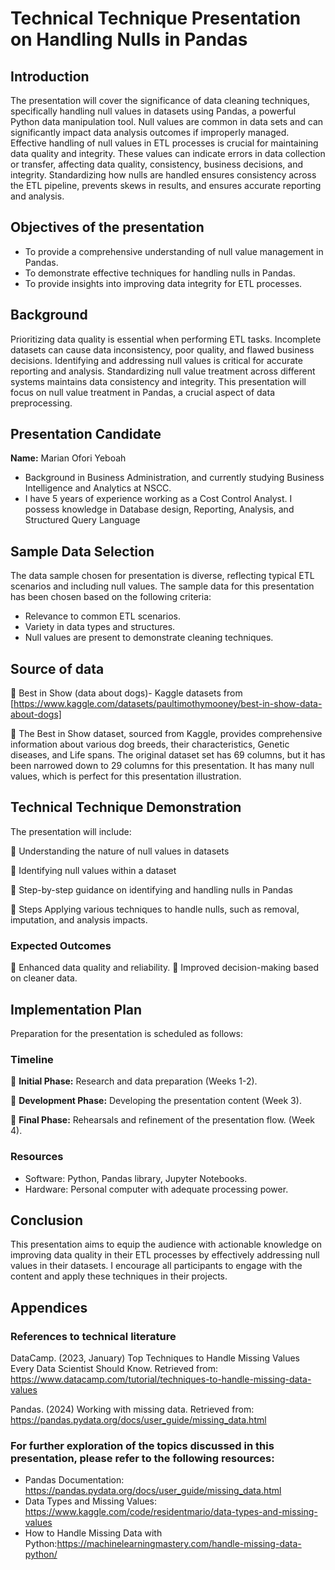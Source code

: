 #  Technical Technique Presentation on Handling Nulls in Pandas

## Introduction
The presentation will cover the significance of data cleaning techniques, specifically handling null values in datasets using Pandas, a powerful Python data manipulation tool.
Null values are common in data sets and can significantly impact data analysis outcomes if improperly managed.
Effective handling of null values in ETL processes is crucial for maintaining data quality and integrity. These values can indicate errors in data collection or transfer, affecting data quality, consistency, business decisions, and integrity. Standardizing how nulls are handled ensures consistency across the ETL pipeline, prevents skews in results, and ensures accurate reporting and analysis.

## Objectives of the presentation
- To provide a comprehensive understanding of null value management in Pandas.
- To demonstrate effective techniques for handling nulls in Pandas.
- To provide insights into improving data integrity for ETL processes.

## Background
Prioritizing data quality is essential when performing ETL tasks. Incomplete datasets can cause data inconsistency, poor quality, and flawed business decisions. Identifying and addressing null values is critical for accurate reporting and analysis. Standardizing null value treatment across different systems maintains data consistency and integrity. This presentation will focus on null value treatment in Pandas, a crucial aspect of data preprocessing.

## Presentation Candidate
**Name:** Marian Ofori Yeboah
- Background in Business Administration, and currently studying Business Intelligence and Analytics at NSCC.
-  I have 5 years of experience working as a Cost Control Analyst. I possess knowledge in Database design, Reporting, Analysis, and Structured Query Language

## Sample Data Selection
The data sample chosen for presentation is diverse, reflecting typical ETL scenarios and including null values.
The sample data for this presentation has been chosen based on the following criteria:
- Relevance to common ETL scenarios.
- Variety in data types and structures.
- Null values are present to demonstrate cleaning techniques.
## Source of data
:dog: Best in Show (data about dogs)- Kaggle datasets from [https://www.kaggle.com/datasets/paultimothymooney/best-in-show-data-about-dogs] 

:dog: The Best in Show dataset, sourced from Kaggle, provides comprehensive information about various dog breeds, their characteristics, Genetic diseases, and Life spans. The original dataset set has 69 columns, but it has been narrowed down to 29 columns for this presentation. It has many null values, which is perfect for this presentation illustration.

## Technical Technique Demonstration
The presentation will include:

🐾  Understanding the nature of null values in datasets

🐾 Identifying null values within a dataset

🐾 Step-by-step guidance on identifying and handling nulls in Pandas

🐾 Steps Applying various techniques to handle nulls, such as removal, imputation, and analysis impacts.

### Expected Outcomes
🐾 Enhanced data quality and reliability.
🐾 Improved decision-making based on cleaner data.

## Implementation Plan
Preparation for the presentation is scheduled as follows:

### Timeline

🐾 **Initial Phase:** Research and data preparation (Weeks 1-2).

🐾 **Development Phase:** Developing the presentation content (Week 3).

🐾 **Final Phase:** Rehearsals and refinement of the presentation flow. (Week 4).

### Resources
- Software: Python, Pandas library, Jupyter Notebooks.
- Hardware: Personal computer with adequate processing power.


## Conclusion
This presentation aims to equip the audience with actionable knowledge on improving data quality in their ETL processes by effectively addressing null values in their datasets. I encourage all participants to engage with the content and apply these techniques in their projects.


## Appendices

### References to technical literature
DataCamp. (2023, January) Top Techniques to Handle Missing Values Every Data Scientist Should Know. Retrieved from:
          https://www.datacamp.com/tutorial/techniques-to-handle-missing-data-values

          
Pandas. (2024) Working with missing data. Retrieved from:
          https://pandas.pydata.org/docs/user_guide/missing_data.html
 ### For further exploration of the topics discussed in this presentation, please refer to the following resources:
- Pandas Documentation: https://pandas.pydata.org/docs/user_guide/missing_data.html
- Data Types and Missing Values: https://www.kaggle.com/code/residentmario/data-types-and-missing-values
- How to Handle Missing Data with Python:https://machinelearningmastery.com/handle-missing-data-python/


